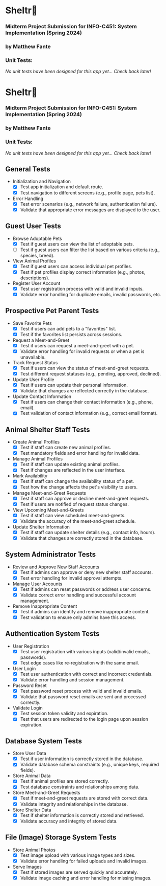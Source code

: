 # Sheltr🐾 
### Midterm Project Submission for INFO-C451: System Implementation (Spring 2024)
### by Matthew Fante

### Unit Tests:
_No unit tests have been designed for this app yet... Check back later!_

# Sheltr🐾
### Midterm Project Submission for INFO-C451: System Implementation (Spring 2024)
### by Matthew Fante
### Unit Tests:
_No unit tests have been designed for this app yet... Check back later!_

## General Tests
- Initialization and Navigation
    - [x] Test app initialization and default route.
    - [x] Test navigation to different screens (e.g., profile page, pets list).
- Error Handling
    - [x] Test error scenarios (e.g., network failure, authentication failure).
    - [x] Validate that appropriate error messages are displayed to the user.

## Guest User Tests
- Browse Adoptable Pets
    - [x] Test if guest users can view the list of adoptable pets.
    - [ ] Test if guest users can filter the list based on various criteria (e.g., species, breed).
- View Animal Profiles
    - [x] Test if guest users can access individual pet profiles.
    - [x] Test if pet profiles display correct information (e.g., photos, descriptions).
- Register User Account
    - [x] Test user registration process with valid and invalid inputs.
    - [x] Validate error handling for duplicate emails, invalid passwords, etc.

## Prospective Pet Parent Tests
- Save Favorite Pets
    - [x] Test if users can add pets to a "favorites" list.
    - [x] Test if the favorites list persists across sessions.
- Request a Meet-and-Greet
    - [x] Test if users can request a meet-and-greet with a pet.
    - [x] Validate error handling for invalid requests or when a pet is unavailable.
- Track Request Status
    - [x] Test if users can view the status of meet-and-greet requests.
    - [x] Test different request statuses (e.g., pending, approved, declined).
- Update User Profile
    - [x] Test if users can update their personal information.
    - [x] Validate that changes are reflected correctly in the database.
- Update Contact Information
    - [x] Test if users can change their contact information (e.g., phone, email).
    - [x] Test validation of contact information (e.g., correct email format).

## Animal Shelter Staff Tests
- Create Animal Profiles
    - [x] Test if staff can create new animal profiles.
    - [x] Test mandatory fields and error handling for invalid data.
- Manage Animal Profiles
    - [x] Test if staff can update existing animal profiles.
    - [x] Test if changes are reflected in the user interface.
- Mark Availability
    - [x] Test if staff can change the availability status of a pet.
    - [x] Test how the change affects the pet's visibility to users.
- Manage Meet-and-Greet Requests
    - [x] Test if staff can approve or decline meet-and-greet requests.
    - [x] Test if users are notified of request status changes.
- View Upcoming Meet-and-Greets
    - [x] Test if staff can view scheduled meet-and-greets.
    - [x] Validate the accuracy of the meet-and-greet schedule.
- Update Shelter Information
    - [x] Test if staff can update shelter details (e.g., contact info, hours).
    - [x] Validate that changes are correctly stored in the database.

## System Administrator Tests
- Review and Approve New Staff Accounts
    - [x] Test if admins can approve or deny new shelter staff accounts.
    - [x] Test error handling for invalid approval attempts.
- Manage User Accounts
    - [x] Test if admins can reset passwords or address user concerns.
    - [x] Validate correct error handling and successful account management.
- Remove Inappropriate Content
    - [x] Test if admins can identify and remove inappropriate content.
    - [x] Test validation to ensure only admins have this access.

## Authentication System Tests
- User Registration
    - [x] Test user registration with various inputs (valid/invalid emails, passwords).
    - [x] Test edge cases like re-registration with the same email.
- User Login
    - [x] Test user authentication with correct and incorrect credentials.
    - [x] Validate error handling and session management.
- Password Reset
    - [x] Test password reset process with valid and invalid emails.
    - [x] Validate that password reset emails are sent and processed correctly.
- Validate Login
    - [x] Test session token validity and expiration.
    - [x] Test that users are redirected to the login page upon session expiration.

## Database System Tests
- Store User Data
    - [x] Test if user information is correctly stored in the database.
    - [x] Validate database schema constraints (e.g., unique keys, required fields).
- Store Animal Data
    - [x] Test if animal profiles are stored correctly.
    - [x] Test database constraints and relationships among data.
- Store Meet-and-Greet Requests
    - [x] Test if meet-and-greet requests are stored with correct data.
    - [x] Validate integrity and relationships in the database.
- Store Shelter Data
    - [x] Test if shelter information is correctly stored and retrieved.
    - [x] Validate accuracy and integrity of stored data.

## File (Image) Storage System Tests
- Store Animal Photos
    - [x] Test image upload with various image types and sizes.
    - [x] Validate error handling for failed uploads and invalid images.
- Serve Images
    - [x] Test if stored images are served quickly and accurately.
    - [x] Validate image caching and error handling for missing images.
